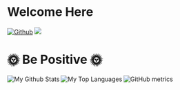 # Welcome Here #

[![Github](https://img.shields.io/github/followers/surajkushvaha?label=Follow&style=social)](https://github.com/surajkushvaha)
![](https://visitor-badge.laobi.icu/badge?page_id=surajkushvaha.surajkushvaha)

# 🌞 Be Positive 🌞 #


<img align="left" alt="My Github Stats" src="https://github-readme-stats.vercel.app/api?username=surajkushvaha&show_icons=true&count_private=true" />

<img align="left"  alt="My Top Languages" src="https://github-readme-stats.vercel.app/api/top-langs/?username=surajkushvaha&count_private=true&langs_count=10" />

![GitHub metrics](https://metrics.lecoq.io/surajkushvaha)  





